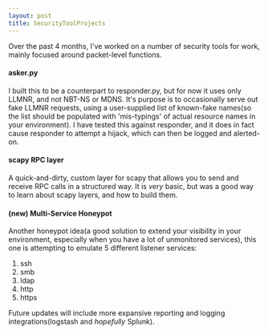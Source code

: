 ```yaml
---
layout: post
title: SecurityToolProjects
---
```


Over the past 4 months, I've worked on a number of security tools for work, mainly focused around packet-level functions.

#### asker.py

I built this to be a counterpart to responder.py, but for now it uses only LLMNR, and not NBT-NS or MDNS. It's purpose is to occasionally serve out fake LLMNR requests, using a user-supplied list of known-fake names(so the list should be populated with 'mis-typings' of actual resource names in your environment).
I have tested this against responder, and it does in fact cause responder to attempt a hijack, which can then be logged and alerted-on.

#### scapy RPC layer

A quick-and-dirty, custom layer for scapy that allows you to send and receive RPC calls in a structured way. It is *very* basic, but was a good way to learn about scapy layers, and how to build them.

#### (new) Multi-Service Honeypot

Another honeypot idea(a good solution to extend your visibility in your environment, especially when you have a lot of unmonitored services), this one is attempting to emulate 5 different listener services:
1. ssh
2. smb
3. ldap
4. http
5. https

Future updates will include more expansive reporting and logging integrations(logstash and *hopefully* Splunk).
